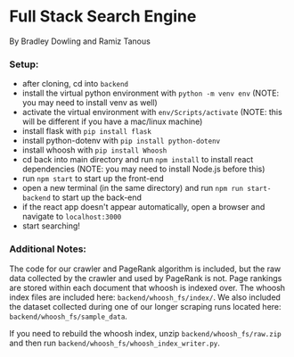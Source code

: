 # Full Stack Search Engine
By Bradley Dowling and Ramiz Tanous
### Setup:
- after cloning, cd into `backend`
- install the virtual python environment with `python -m venv env` (NOTE: you may need to install venv as well)
- activate the virtual environment with `env/Scripts/activate` (NOTE: this will be different if you have a mac/linux machine)
- install flask with `pip install flask`
- install python-dotenv with `pip install python-dotenv`
- install whoosh with `pip install Whoosh`
- cd back into main directory and run `npm install` to install react dependencies (NOTE: you may need to install Node.js before this)
- run `npm start` to start up the front-end
- open a new terminal (in the same directory) and run `npm run start-backend` to start up the back-end
- if the react app doesn't appear automatically, open a browser and navigate to `localhost:3000`
- start searching!

### Additional Notes:
The code for our crawler and PageRank algorithm is included, but the raw data collected by the crawler and used by PageRank is not. Page rankings are stored within each document that whoosh is indexed over. The whoosh index files are included here: `backend/whoosh_fs/index/`. We also included the dataset collected during one of our longer scraping runs located here: `backend/whoosh_fs/sample_data`.

If you need to rebuild the whoosh index, unzip `backend/whoosh_fs/raw.zip` and then run `backend/whoosh_fs/whoosh_index_writer.py`.
